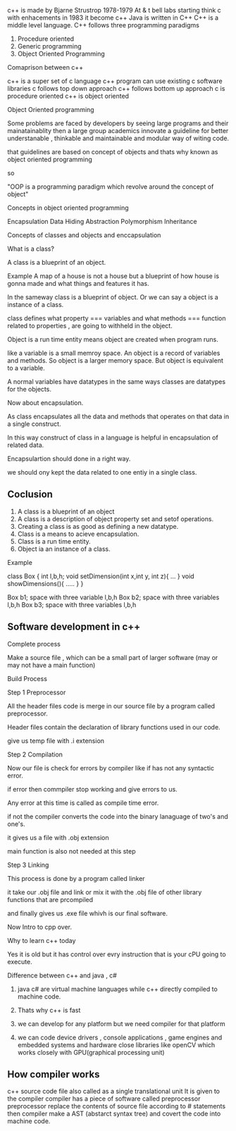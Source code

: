 c++ is made by Bjarne Strustrop 1978-1979 At & t bell labs
starting think c with enhacements
in 1983 it become c++
Java is written in C++
C++ is a middle level language.
C++ follows three programming paradigms

1.  Procedure oriented
2.  Generic programming
3.  Object Oriented Programming

Comaprison between c++

c++ is a super set of c language
c++ program can use existing c software libraries
c follows top down approach
c++ follows bottom up approach
c is procedure oriented
c++ is object oriented

Object Oriented programming

Some problems are faced by developers by seeing large programs and their mainatainablity
then a large group academics innovate a guideline for better understanable , thinkable
and maintainable and modular way of witing code.

that guidelines are based on concept of objects and thats why known as object oriented programming

so

"OOP is a programming paradigm which revolve around the concept of object"

Concepts in object oriented programming

Encapsulation
Data Hiding
Abstraction
Polymorphism
Inheritance

Concepts of classes and objects and enccapsulation

What is a class?

A class is a blueprint of an object.

Example A map of a house is not a house but a blueprint of how house is gonna made and what things and features it has.

In the sameway class is a blueprint of object.
Or we can say a object is a instance of a class.

class defines what property === variables
and what methods === function related to properties , are going to withheld in the object.

Object is a run time entity means object are created when program runs.

like a variable is a small memroy space.
An object is a record of variables and methods.
So object is a larger memory space.
But object is equivalent to a variable.

A normal variables have datatypes in the same ways classes are datatypes for the objects.

Now about encapsulation.

As class encapsulates all the data and methods that operates on that data in a single construct.

In this way construct of class in a language is helpful in encapsulation of related data.

Encapsulartion should done in a right way.

we should ony kept the data related to one entiy in a single class.

## Coclusion

1. A class is a blueprint of an object
2. A class is a description of object property set and setof operations.
3. Creating a class is as good as defining a new datatype.
4. Class is a means to acieve encapsulation.
5. Class is a run time entity.
6. Object ia an instance of a class.

Example

class Box {
int l,b,h;
void setDimension(int x,int y, int z){
...
}
void showDimensions(){
.....
}
}

Box b1; space with three variable l,b,h
Box b2; space with three variables l,b,h
Box b3; space with three variables l,b,h

## Software development in c++

Complete process

Make a source file , which can be a small part of larger software (may or may not have a main function)

Build Process

Step 1 Preprocessor

All the header files code is merge in our source file by a program called preprocessor.

Header files contain the declaration of library functions used in our code.

give us temp file with .i extension

Step 2 Compilation

Now our file is check for errors by compiler like if has not any syntactic error.

if error then commpiler stop working and give errors to us.

Any error at this time is called as compile time error.

if not the compiler converts the code into the binary lanaguage of two's and one's.

it gives us a file with .obj extension

main function is also not needed at this step

Step 3 Linking

This process is done by a program called linker

it take our .obj file and link or mix it with the .obj file of other library
functions that are prcompiled

and finally gives us .exe file whivh is our final software.

Now Intro to cpp over.

Why to learn c++ today

Yes it is old but it has control over evry instruction that is your cPU going to execute.

Difference between c++ and java , c#

1. java c# are virtual machine languages
   while c++ directly compiled to machine code.

2. Thats why c++ is fast

3. we can develop for any platform but we need compiler for that platform

4. we can code device drivers , console applications , game engines and embedded systems and hardware close libraries like openCV which works closely with GPU(graphical processing unit)

## How compiler works

c++ source code file also called as a single translational unit
It is given to the compiler
compiler has a piece of software called preprocessor
preprocessor replace the contents of source file according to # statements
then compiler make a AST (abstarct syntax tree) and covert the code into machine code.
